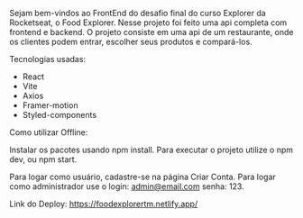 Sejam bem-vindos ao FrontEnd do desafio final do curso Explorer da Rocketseat, o Food Explorer.
Nesse projeto foi feito uma api completa com frontend e backend.
O projeto consiste em uma api de um restaurante, onde os clientes podem entrar, escolher seus produtos e compará-los.

Tecnologias usadas:
* React
* Vite
* Axios
* Framer-motion
* Styled-components

Como utilizar Offline:

Instalar os pacotes usando npm install. 
Para executar o projeto utilize o npm dev, ou npm start. 

Para logar como usuário, cadastre-se na página Criar Conta.
Para logar como administrador use o login: admin@email.com senha: 123.

Link do Deploy:
https://foodexplorertm.netlify.app/
